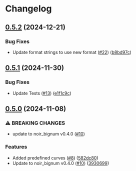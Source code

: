 # Changelog

## [0.5.2](https://github.com/noir-lang/noir_bigcurve/compare/v0.5.1...v0.5.2) (2024-12-21)


### Bug Fixes

* Update format strings to use new format ([#22](https://github.com/noir-lang/noir_bigcurve/issues/22)) ([b8bd97c](https://github.com/noir-lang/noir_bigcurve/commit/b8bd97c7510e9ea7303c8e8c16719dbb42374596))

## [0.5.1](https://github.com/noir-lang/noir_bigcurve/compare/v0.5.0...v0.5.1) (2024-11-30)


### Bug Fixes

* Update Tests ([#13](https://github.com/noir-lang/noir_bigcurve/issues/13)) ([e1f1c9c](https://github.com/noir-lang/noir_bigcurve/commit/e1f1c9c985c29213b17d965266e4f30a67b59766))

## [0.5.0](https://github.com/noir-lang/noir_bigcurve/compare/v0.3.1...v0.5.0) (2024-11-08)


### ⚠ BREAKING CHANGES

* update to noir_bignum v0.4.0 ([#10](https://github.com/noir-lang/noir_bigcurve/issues/10))

### Features

* Added predefined curves ([#8](https://github.com/noir-lang/noir_bigcurve/issues/8)) ([582dc80](https://github.com/noir-lang/noir_bigcurve/commit/582dc808886d146d40aee334bbc200ee858ad747))
* Update to noir_bignum v0.4.0 ([#10](https://github.com/noir-lang/noir_bigcurve/issues/10)) ([3930699](https://github.com/noir-lang/noir_bigcurve/commit/3930699251c55ebc45881536723a44faa3fd15ed))
